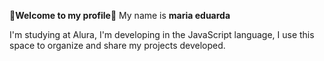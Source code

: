💙**Welcome to my profile**💙
My name is **maria eduarda**

I'm studying at Alura,
I'm developing in the JavaScript language,
I use this space to organize and share my projects developed.
